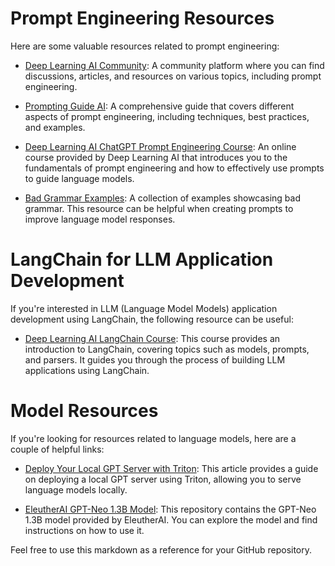# Prompt Engineering Resources

Here are some valuable resources related to prompt engineering:

- [Deep Learning AI Community](https://community.deeplearning.ai/): A community platform where you can find discussions, articles, and resources on various topics, including prompt engineering.

- [Prompting Guide AI](https://www.promptingguide.ai/): A comprehensive guide that covers different aspects of prompt engineering, including techniques, best practices, and examples.

- [Deep Learning AI ChatGPT Prompt Engineering Course](https://learn.deeplearning.ai/chatgpt-prompt-eng/lesson/1/introduction): An online course provided by Deep Learning AI that introduces you to the fundamentals of prompt engineering and how to effectively use prompts to guide language models.

- [Bad Grammar Examples](https://writingprompts.com/bad-grammar-examples/): A collection of examples showcasing bad grammar. This resource can be helpful when creating prompts to improve language model responses.

# LangChain for LLM Application Development

If you're interested in LLM (Language Model Models) application development using LangChain, the following resource can be useful:

- [Deep Learning AI LangChain Course](https://learn.deeplearning.ai/langchain/lesson/2/models,-prompts-and-parsers): This course provides an introduction to LangChain, covering topics such as models, prompts, and parsers. It guides you through the process of building LLM applications using LangChain.

# Model Resources

If you're looking for resources related to language models, here are a couple of helpful links:

- [Deploy Your Local GPT Server with Triton](https://towardsdatascience.com/deploy-your-local-gpt-server-with-triton-a825d528aa5d): This article provides a guide on deploying a local GPT server using Triton, allowing you to serve language models locally.

- [EleutherAI GPT-Neo 1.3B Model](https://huggingface.co/EleutherAI/gpt-neo-1.3B/tree/main): This repository contains the GPT-Neo 1.3B model provided by EleutherAI. You can explore the model and find instructions on how to use it.

Feel free to use this markdown as a reference for your GitHub repository.
